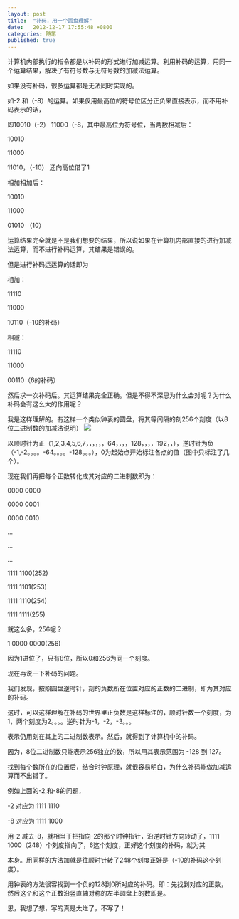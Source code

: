 ```yaml
---
layout: post
title:  "补码，用一个圆盘理解"
date:   2012-12-17 17:55:48 +0800
categories: 随笔
published: true
---
```


计算机内部执行的指令都是以补码的形式进行加减运算。利用补码的运算，用同一个运算结果，解决了有符号数与无符号数的加减法运算。


如果没有补码，很多运算都是无法同时实现的。


如-2 和（-8）的运算。如果仅用最高位的符号位区分正负来直接表示，而不用补码表示的话，

即10010（-2） 11000（-8，其中最高位为符号位，当两数相减后：

10010

11000

11010，（-10） 还向高位借了1



相加相加后：

10010

11000

01010 （10）

运算结果完全就是不是我们想要的结果，所以说如果在计算机内部直接的进行加减法运算，而不进行补码运算，其结果是错误的。

但是进行补码运运算的话即为

相加：

11110

11000

10110（-10的补码）

相减：

11110

11000

00110（6的补码）

然后求一次补码后。其运算结果完全正确。但是不得不深思为什么会对呢？为什么补码会有这么大的作用呢？

我是这样理解的。有这样一个类似钟表的圆盘，将其等间隔的刻256个刻度（以8位二进制数的加减法说明）
![](/assets/asm-10.jpg)

以顺时针为正（1,2,3,4,5,6,7，，，，，，64，，，，128，，，，192，，），逆时针为负（-1,-2。。。。-64。。。。-128。。。），0为起始点开始标注各点的值（图中只标注了几个）。

现在我们再把每个正数转化成其对应的二进制数即为：

0000 0000

0000 0001

0000 0010

...

...

...

1111 1100(252)

1111 1101(253)

1111 1110(254)

1111 1111(255)


就这么多，256呢？


1 0000 0000(256)


因为1进位了，只有8位，所以0和256为同一个刻度。


现在再说一下补码的问题。


我们发现，按照圆盘逆时针，刻的负数所在位置对应的正数的二进制，即为其对应的补码。


这时，可以这样理解在补码的世界里正负数是这样标注的，顺时针数一个刻度，为1，两个刻度为2。。。。逆时针为-1，-2，-3。。。


表示仍用刻在其上的二进制数表示。然后，就得到了计算机中的补码。


因为，8位二进制数只能表示256独立的数，所以用其表示范围为   -128 到 127。


找到每个数所在的位置后，结合时钟原理，就很容易明白，为什么补码能做加减运算而不出错了。

例如上面的-2,和-8的问题，

-2 对应为 1111 1110

-8 对应为 1111 1000


用-2 减去-8，就相当于把指向-2的那个时钟指针，沿逆时针方向转动了，1111 1000（248）个刻度指向了，6这个刻度，正好这个刻度的补码，就为其


本身。用同样的方法加就是往顺时针转了248个刻度正好是（-10的补码这个刻度）。


用钟表的方法很容找到一个负的128到0所对应的补码。即：先找到对应的正数，然后这个和这个正数沿竖直轴对称的左半圆盘上的数即是。



恩，我想了想，写的真是太烂了，不写了！